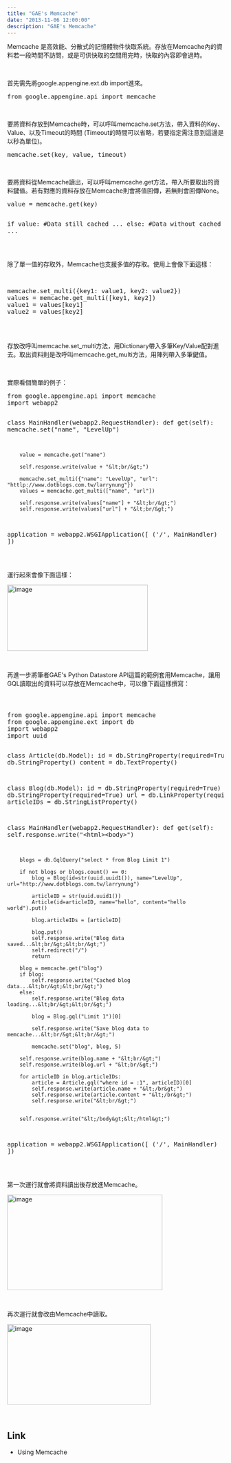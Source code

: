 ```yaml
---
title: "GAE's Memcache"
date: "2013-11-06 12:00:00"
description: "GAE's Memcache"
---
```


<p>
	Memcache 是高效能、分散式的記憶體物件快取系統。存放在Memcache內的資料若一段時間不訪問，或是可供快取的空間用完時，快取的內容即會過時。</p>
<p>
	 </p>
<p>
	首先需先將google.appengine.ext.db import進來。</p>
<div class="wlWriterSmartContent" id="scid:812469c5-0cb0-4c63-8c15-c81123a09de7:0901961e-28f5-4d60-b587-a533a8516416" style="float: none; padding-bottom: 0px; padding-top: 0px; padding-left: 0px; margin: 0px; display: inline; padding-right: 0px">
	<pre class="py" name="code">
from google.appengine.api import memcache</pre>
</div>
<p>
	 </p>
<p>
	要將資料存放到Memcache時，可以呼叫memcache.set方法，帶入資料的Key、Value、以及Timeout的時間 (Timeout的時間可以省略，若要指定需注意到這邊是以秒為單位)。</p>
<div class="wlWriterSmartContent" id="scid:812469c5-0cb0-4c63-8c15-c81123a09de7:6b914f9b-197b-43d3-b733-f10e32f8665a" style="float: none; padding-bottom: 0px; padding-top: 0px; padding-left: 0px; margin: 0px; display: inline; padding-right: 0px">
	<pre class="py" name="code">
memcache.set(key, value, timeout)</pre>
</div>
<p>
	 </p>
<p>
	要將資料從Memcache讀出，可以呼叫memcache.get方法，帶入所要取出的資料鍵值。若有對應的資料存放在Memcache則會將值回傳，若無則會回傳None。</p>
<div class="wlWriterSmartContent" id="scid:812469c5-0cb0-4c63-8c15-c81123a09de7:33e493ee-71a3-4d2c-ab1b-2b01387eea6b" style="float: none; padding-bottom: 0px; padding-top: 0px; padding-left: 0px; margin: 0px; display: inline; padding-right: 0px">
	<pre class="py" name="code">
value = memcache.get(key)

if value:
	#Data still cached
	...
else:
	#Data without cached
	...</pre>
</div>
<p>
	 </p>
<p>
	除了單一值的存取外，Memcache也支援多值的存取。使用上會像下面這樣：</p>
<p>
	 </p>
<div class="wlWriterSmartContent" id="scid:812469c5-0cb0-4c63-8c15-c81123a09de7:7d31a0cb-9475-4e11-b412-4f303f922e3c" style="float: none; padding-bottom: 0px; padding-top: 0px; padding-left: 0px; margin: 0px; display: inline; padding-right: 0px">
	<pre class="py" name="code">
memcache.set_multi({key1: value1, key2: value2})
values = memcache.get_multi([key1, key2])
value1 = values[key1]
value2 = values[key2]

</pre>
</div>
<p>
	 </p>
<p>
	存放改呼叫memcache.set_multi方法，用Dictionary帶入多筆Key/Value配對進去。取出資料則是改呼叫memcache.get_multi方法，用陣列帶入多筆鍵值。</p>
<p>
	 </p>
<p>
	實際看個簡單的例子：</p>
<div class="wlWriterSmartContent" id="scid:812469c5-0cb0-4c63-8c15-c81123a09de7:9f2e1881-c85a-4895-a4d0-24734b53d31e" style="float: none; padding-bottom: 0px; padding-top: 0px; padding-left: 0px; margin: 0px; display: inline; padding-right: 0px">
	<pre class="py" name="code">
from google.appengine.api import memcache
import webapp2

class MainHandler(webapp2.RequestHandler):
    def get(self):
        memcache.set("name", "LevelUp")

        value = memcache.get("name")

        self.response.write(value + "&lt;br/&gt;")

        memcache.set_multi({"name": "LevelUp", "url": "httlp://www.dotblogs.com.tw/larrynung"})
        values = memcache.get_multi(["name", "url"])

        self.response.write(values["name"] + "&lt;br/&gt;")
        self.response.write(values["url"] + "&lt;br/&gt;")

application = webapp2.WSGIApplication([
	('/', MainHandler)
	])</pre>
</div>
<p>
	 </p>
<p>
	運行起來會像下面這樣：</p>
<p>
	<img alt="image" border="0" height="154" src="\images\posts44bf398-1a34-41e6-b71a-dcf59ccaa63f\image_thumb.png" style="border-top: 0px; border-right: 0px; border-bottom: 0px; border-left: 0px" width="327" /></p>
<p>
	 </p>
<p>
	再進一步將筆者GAE's Python Datastore API這篇的範例套用Memcache，讓用GQL讀取出的資料可以存放在Memcache中，可以像下面這樣撰寫：</p>
<h4>
	 </h4>
<div class="wlWriterSmartContent" id="scid:812469c5-0cb0-4c63-8c15-c81123a09de7:c45d7ea1-87f2-4c17-8f66-e0a675f5000b" style="float: none; padding-bottom: 0px; padding-top: 0px; padding-left: 0px; margin: 0px; display: inline; padding-right: 0px">
	<pre class="py" name="code">
from google.appengine.api import memcache
from google.appengine.ext import db
import webapp2
import uuid

class Article(db.Model):
    id = db.StringProperty(required=True)
    name = db.StringProperty()
    content = db.TextProperty()

class Blog(db.Model):
    id = db.StringProperty(required=True)
    name = db.StringProperty(required=True)
    url = db.LinkProperty(required=True)
    articleIDs = db.StringListProperty()

class MainHandler(webapp2.RequestHandler):
    def get(self):
        self.response.write("&lt;html&gt;&lt;body&gt;")

        blogs = db.GqlQuery("select * from Blog Limit 1")

        if not blogs or blogs.count() == 0:
            blog = Blog(id=str(uuid.uuid1()), name="LevelUp", url="http://www.dotblogs.com.tw/larrynung")

            articleID = str(uuid.uuid1())
            Article(id=articleID, name="hello", content="hello world").put()

            blog.articleIDs = [articleID]

            blog.put()
            self.response.write("Blog data saved...&lt;br/&gt;&lt;br/&gt;")
            self.redirect("/")
            return
        
        blog = memcache.get("blog")
        if blog:
            self.response.write("Cached blog data...&lt;br/&gt;&lt;br/&gt;")
        else:
            self.response.write("Blog data loading...&lt;br/&gt;&lt;br/&gt;")

            blog = Blog.gql("Limit 1")[0]

            self.response.write("Save blog data to memcache...&lt;br/&gt;&lt;br/&gt;")

            memcache.set("blog", blog, 5)

        self.response.write(blog.name + "&lt;br/&gt;")
        self.response.write(blog.url + "&lt;br/&gt;")

        for articleID in blog.articleIDs:
            article = Article.gql("where id = :1", articleID)[0]
            self.response.write(article.name + "&lt;/br&gt;")
            self.response.write(article.content + "&lt;/br&gt;")
            self.response.write("&lt;br/&gt;")


        self.response.write("&lt;/body&gt;&lt;/html&gt;")

application = webapp2.WSGIApplication([
	('/', MainHandler)
	])</pre>
</div>
<p>
	 </p>
<p>
	第一次運行就會將資料讀出後存放進Memcache。</p>
<p>
	<img alt="image" border="0" height="222" src="\images\posts44bf398-1a34-41e6-b71a-dcf59ccaa63f\image_thumb_1.png" style="border-top: 0px; border-right: 0px; border-bottom: 0px; border-left: 0px" width="361" /></p>
<p>
	 </p>
<p>
	再次運行就會改由Memcache中讀取。</p>
<p>
	<img alt="image" border="0" height="187" src="\images\posts44bf398-1a34-41e6-b71a-dcf59ccaa63f\image_thumb_2.png" style="border-top: 0px; border-right: 0px; border-bottom: 0px; border-left: 0px" width="334" /></p>
<p>
	 </p>
<h2>
	Link</h2>
<ul>
	<li>
		Using Memcache</li>
</ul>
